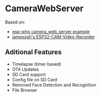 # CameraWebServer
Based on:
- [esp-who camera_web_server example](https://github.com/espressif/esp-who)
- [jameszah's ESP32-CAM-Video-Recorder](https://github.com/jameszah/ESP32-CAM-Video-Recorder)

## Aditional Features
- Timelapse (timer based)
- OTA Updates
- SD Card support
- Config file on SD Card
- Removed Face Detection and Recognition
- File Browser